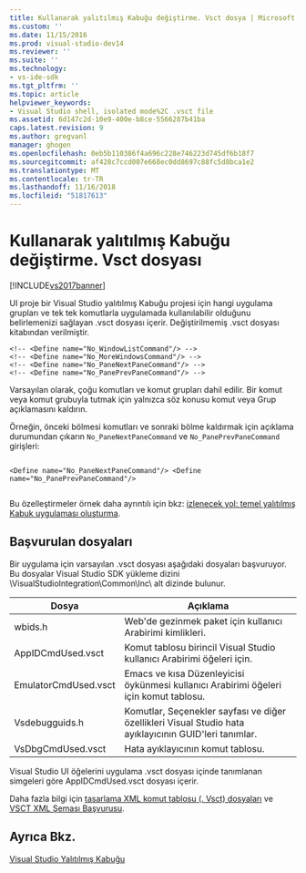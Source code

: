 ```yaml
---
title: Kullanarak yalıtılmış Kabuğu değiştirme. Vsct dosya | Microsoft Docs
ms.custom: ''
ms.date: 11/15/2016
ms.prod: visual-studio-dev14
ms.reviewer: ''
ms.suite: ''
ms.technology:
- vs-ide-sdk
ms.tgt_pltfrm: ''
ms.topic: article
helpviewer_keywords:
- Visual Studio shell, isolated mode%2C .vsct file
ms.assetid: 6d147c2d-10e9-400e-b8ce-5566287b41ba
caps.latest.revision: 9
ms.author: gregvanl
manager: ghogen
ms.openlocfilehash: 0eb5b110386f4a696c228e746223d745df6b18f7
ms.sourcegitcommit: af428c7ccd007e668ec0dd8697c88fc5d8bca1e2
ms.translationtype: MT
ms.contentlocale: tr-TR
ms.lasthandoff: 11/16/2018
ms.locfileid: "51817613"
---
```

# <a name="modifying-the-isolated-shell-by-using-the-vsct-file"></a>Kullanarak yalıtılmış Kabuğu değiştirme. Vsct dosyası
[!INCLUDE[vs2017banner](../includes/vs2017banner.md)]

UI proje bir Visual Studio yalıtılmış Kabuğu projesi için hangi uygulama grupları ve tek tek komutlarla uygulamada kullanılabilir olduğunu belirlemenizi sağlayan .vsct dosyası içerir. Değiştirilmemiş .vsct dosyası kitabından verilmiştir.  
  
```  
<!-- <Define name="No_WindowListCommand"/> -->  
<!-- <Define name="No_MoreWindowsCommand"/> -->  
<!-- <Define name="No_PaneNextPaneCommand"/> -->  
<!-- <Define name="No_PanePrevPaneCommand"/> -->  
```  
  
 Varsayılan olarak, çoğu komutları ve komut grupları dahil edilir. Bir komut veya komut grubuyla tutmak için yalnızca söz konusu komut veya Grup açıklamasını kaldırın.  
  
 Örneğin, önceki bölmesi komutları ve sonraki bölme kaldırmak için açıklama durumundan çıkarın `No_PaneNextPaneCommand` ve `No_PanePrevPaneCommand` girişleri:  
  
```  
  
<Define name="No_PaneNextPaneCommand"/> <Define name="No_PanePrevPaneCommand"/>  
  
```  
  
 Bu özelleştirmeler örnek daha ayrıntılı için bkz: [izlenecek yol: temel yalıtılmış Kabuk uygulaması oluşturma](../extensibility/walkthrough-creating-a-basic-isolated-shell-application.md).  
  
## <a name="referenced-files"></a>Başvurulan dosyaları  
 Bir uygulama için varsayılan .vsct dosyası aşağıdaki dosyaları başvuruyor. Bu dosyalar Visual Studio SDK yükleme dizini \VisualStudioIntegration\Common\Inc\ alt dizinde bulunur.  
  
|Dosya|Açıklama|  
|----------|-----------------|  
|wbids.h|Web'de gezinmek paket için kullanıcı Arabirimi kimlikleri.|  
|AppIDCmdUsed.vsct|Komut tablosu birincil Visual Studio kullanıcı Arabirimi öğeleri için.|  
|EmulatorCmdUsed.vsct|Emacs ve kısa Düzenleyicisi öykünmesi kullanıcı Arabirimi öğeleri için komut tablosu.|  
|Vsdebugguids.h|Komutlar, Seçenekler sayfası ve diğer özellikleri Visual Studio hata ayıklayıcının GUID'leri tanımlar.|  
|VsDbgCmdUsed.vsct|Hata ayıklayıcının komut tablosu.|  
  
 Visual Studio UI öğelerini uygulama .vsct dosyası içinde tanımlanan simgeleri göre AppIDCmdUsed.vsct dosyası içerir.  
  
 Daha fazla bilgi için [tasarlama XML komut tablosu (. Vsct) dosyaları](../extensibility/internals/designing-xml-command-table-dot-vsct-files.md) ve [VSCT XML Şeması Başvurusu](../extensibility/vsct-xml-schema-reference.md).  
  
## <a name="see-also"></a>Ayrıca Bkz.  
 [Visual Studio Yalıtılmış Kabuğu](../extensibility/visual-studio-isolated-shell.md)

